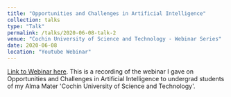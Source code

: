 ```yaml
---
title: "Opportunities and Challenges in Artificial Intelligence"
collection: talks
type: "Talk"
permalink: /talks/2020-06-08-talk-2
venue: "Cochin University of Science and Technology - Webinar Series"
date: 2020-06-08
location: "Youtube Webinar"
---
```


[Link to Webinar here](https://www.youtube.com/watch?v=zRzV0a5n5bY).
This is a recording of the webinar I gave on Opportunities and Challenges in Artificial Intelligence to undergrad students of my Alma Mater 'Cochin University of Science and Technology'. 